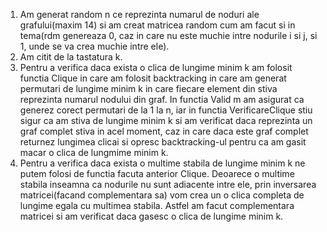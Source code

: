 1. Am generat random n ce reprezinta numarul de noduri ale grafului(maxim 14) si am 
creat matricea random cum am facut si in tema(rdm genereaza 0, caz in care nu este
muchie intre nodurile i si j, si 1, unde se va crea muchie intre ele).
2. Am citit de la tastatura k.
3. Pentru a verifica daca exista o clica de lungime minim k am folosit functia Clique
in care am folosit backtracking in care am generat permutari de lungime minim k in care 
fiecare element din stiva reprezinta numarul nodului din graf. In functia Valid m am 
asigurat ca generez corect permutari de la 1 la n, iar in functia VerificareClique 
stiu sigur ca am stiva de lungime minim k si am verificat daca reprezinta un graf
complet stiva in acel moment, caz in care daca este graf complet returnez lungimea
clicai si opresc backtracking-ul pentru ca am gasit macar o clica de lungmime minim k.
4. Pentru a verifica daca exista o multime stabila de lungime minim k ne putem folosi de
functia facuta anterior Clique. Deoarece o multime stabila inseamna ca nodurile nu sunt
adiacente intre ele, prin inversarea matricei(facand complementara sa) vom crea un o 
clica completa de lungime egala cu multimea stabila. Astfel am facut complementara 
matricei si am verificat daca gasesc o clica de lungime minim k.